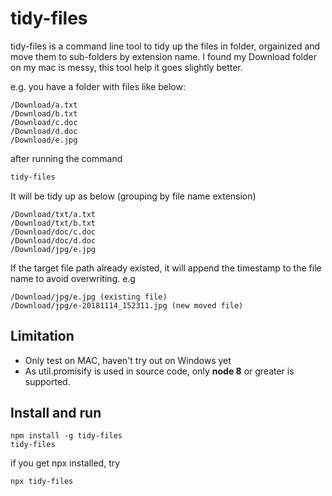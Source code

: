 # tidy-files

tidy-files is a command line tool to tidy up the files in folder, orgainized and move them to sub-folders by extension name. I found my Download folder on my mac is messy, this tool help it goes slightly better. 


e.g. you have a folder with files like below: 


	/Download/a.txt    
	/Download/b.txt   
	/Download/c.doc   
	/Download/d.doc
	/Download/e.jpg

after running the command

```bash
tidy-files
```

It will be tidy up as below (grouping by file name extension)

	/Download/txt/a.txt    
	/Download/txt/b.txt   
	/Download/doc/c.doc   
	/Download/doc/d.doc
	/Download/jpg/e.jpg
	
If the target file path already existed, it will append the timestamp to the file name to avoid overwriting. e.g 

	/Download/jpg/e.jpg (existing file)
	/Download/jpg/e-20181114_152311.jpg (new moved file)
	
## Limitation

* Only test on MAC, haven't try out on Windows yet
* As util.promisify is used in source code, only **node 8** or greater is supported. 

## Install and run

```
npm install -g tidy-files
tidy-files 
```

if you get npx installed, try

```
npx tidy-files
```


